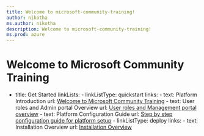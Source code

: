 ```yaml
---
title: Welcome to microsoft-community-training!
author: nikotha
ms.author: nikotha
description: Welcome to microsoft-community-training!
ms.prod: azure
---
```


# Welcome to Microsoft Community Training

- title: Get Started
    linkLists:
      - linkListType: quickstart
        links:
          - text: Platform Introduction
            url: [Welcome to Microsoft Community Training](get-started/2_microsoft-community-training-overview.md)
          - text: User roles and Admin portal Overview
            url: [User roles and Management portal overview](get-started/3_user-role-and-management-portal-overview.md)
          - text: Platform Configuration Guide
            url: [Step by step configuration guide for platform setup](get-started/4_step-by-step-configuration-guide.md)
      - linkListType: deploy
        links:
          - text: Installation Overview
            url: [Installation Overview](infrastructure-management/install-your-platform-instance/2_installation-overview.md)
